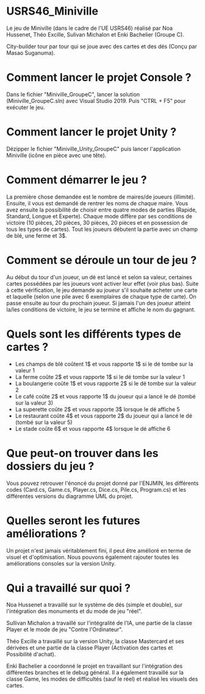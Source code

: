 # USRS46_Miniville

Le jeu de Miniville (dans le cadre de l'UE USRS46) réalisé par Noa Hussenet, Théo Excille, Sulivan Michalon et Enki Bachelier (Groupe C).

City-builder tour par tour qui se joue avec des cartes et des dés (Conçu par Masao Suganuma).

# Comment lancer le projet Console ?

Dans le fichier "Miniville_GroupeC", lancer la solution (Miniville_GroupeC.sln) avec Visual Studio 2019. Puis "CTRL + F5" pour exécuter le jeu.

# Comment lancer le projet Unity ?

Dézipper le fichier "Miniville_Unity_GroupeC" puis lancer l'application Miniville (icône en pièce avec une tête).

# Comment démarrer le jeu ?

La première chose demandée est le nombre de maires/de joueurs (illimité). Ensuite, il vous est demandé de rentrer les noms de chaque maire.
Vous avez ensuite la possibilité de choisir entre quatre modes de parties (Rapide, Standard, Longue et Experte). Chaque mode diffère par ses conditions de victoire (10 pièces, 20 pièces, 30 pièces, 20 pièces et en possession de tous les types de cartes). 
Tout les joueurs débutent la partie avec un champ de blé, une ferme et 3$.

# Comment se déroule un tour de jeu ?

Au début du tour d'un joueur, un dé est lancé et selon sa valeur, certaines cartes possédées par les joueurs vont activer leur effet (voir plus bas). Suite à cette vérification, le jeu demande au joueur s'il souhaite acheter une carte et laquelle (selon une pile avec 6 exemplaires de chaque type de carte). On passe ensuite au tour du prochain joueur. 
Si jamais l'un des joueur atteint la/les conditions de victoire, le jeu se termine et affiche le nom du gagnant.

# Quels sont les différents types de cartes ?

- Les champs de blé coûtent 1$ et vous rapporte 1$ si le dé tombe sur la valeur 1
- La ferme coûte 2$ et vous rapporte 1$ si le dé tombe sur la valeur 1
- La boulangerie coûte 1$ et vous rapporte 2$ si le dé tombe sur la valeur 2
- Le café coûte 2$ et vous rapporte 1$ du joueur qui a lancé le dé (tombé sur la valeur 3)
- La superette coûte 2$ et vous rapporte 3$ lorsque le dé affiche 5
- Le restaurant coûte 4$ et vous rapporte 2$ du joueur qui a lancé le dé (tombé sur la valeur 5)
- Le stade coûte 6$ et vous rapporte 4$ lorsque le dé affiche 6

# Que peut-on trouver dans les dossiers du jeu ?

Vous pouvez retrouver l'énoncé du projet donné par l'ENJMIN, les différents codes (Card.cs, Game.cs, Player.cs, Dice.cs, Pile.cs, Program.cs) et les différentes versions du diagramme UML du projet.

# Quelles seront les futures améliorations ?

Un projet n'est jamais véritablement fini, il peut être amélioré en terme de visuel et d'optimisation. Nous pouvons également rajouter toutes les améliorations consoles sur la version Unity.

# Qui a travaillé sur quoi ?

Noa Hussenet a travaillé sur le système de dés (simple et double), sur l'intégration des monuments et du mode de jeu "réel".

Sullivan Michalon a travaillé sur l'intégralité de l'IA, une partie de la classe Player et le mode de jeu "Contre l'Ordinateur".

Théo Excille a travaillé sur la version Unity, la classe Mastercard et ses dérivées et une partie de la classe Player (Activation des cartes et Possibilité d'achat).

Enki Bachelier a coordonné le projet en travaillant sur l'intégration des différentes branches et le debug général. Il a également travaillé sur la classe Game, les modes de difficultés (sauf le réel) et réalisé les visuels des cartes.

